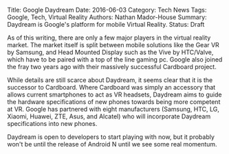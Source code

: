 Title: Google Daydream
Date: 2016-06-03
Category: Tech News
Tags: Google, Tech, Virtual Reality
Authors: Nathan Mador-House
Summary: Daydream is Google's platform for mobile Virtual Reality.
Status: Draft

As of this writing, there are only a few major players in the virtual reality market. The market itself is split between mobile solutions like the Gear VR by Samsung, and Head Mounted Display such as the Vive by HTC/Valve, which have to be paired with a top of the line gaming pc.
Google also joined the fray two years ago with their massively successful Cardboard project.

While details are still scarce about Daydream, it seems clear that it is the successor to Cardboard. Where Cardboard was simply an accessory that allows current smartphones to act as VR headsets, Daydream aims to guide the hardware specifications of new phones towards being more competent at VR.
Google has partnered with eight manufacturers (Samsung, HTC, LG, Xiaomi, Huawei, ZTE, Asus, and Alcatel) who will incorporate Daydream specifications into new phones.

Daydream is open to developers to start playing with now, but it probably won't be until the release of Android N until we see some real momentum.
